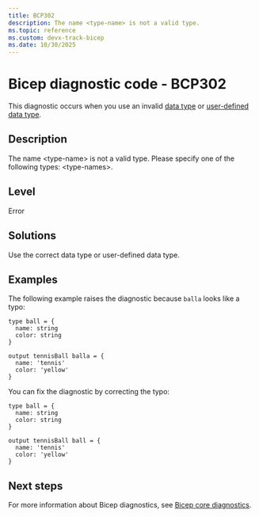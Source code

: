 ```yaml
---
title: BCP302
description: The name <type-name> is not a valid type.
ms.topic: reference
ms.custom: devx-track-bicep
ms.date: 10/30/2025
---
```


# Bicep diagnostic code - BCP302

This diagnostic occurs when you use an invalid [data type](../data-types.md) or [user-defined data type](../user-defined-data-types.md).

## Description

The name \<type-name> is not a valid type. Please specify one of the following types: \<type-names>.

## Level

Error

## Solutions

Use the correct data type or user-defined data type.

## Examples

The following example raises the diagnostic because `balla` looks like a typo:

```bicep
type ball = {
  name: string
  color: string
}

output tennisBall balla = {
  name: 'tennis'
  color: 'yellow'
}
```

You can fix the diagnostic by correcting the typo:

```bicep
type ball = {
  name: string
  color: string
}

output tennisBall ball = {
  name: 'tennis'
  color: 'yellow'
}
```

## Next steps

For more information about Bicep diagnostics, see [Bicep core diagnostics](../bicep-core-diagnostics.md).

